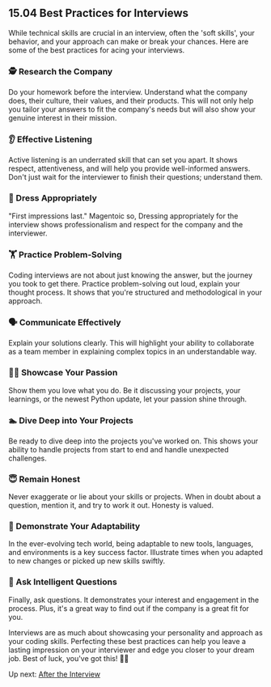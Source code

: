 ## 15.04 Best Practices for Interviews

While technical skills are crucial in an interview, often the 'soft skills', your behavior, and your approach can make or break your chances. Here are some of the best practices for acing your interviews. 

### 🕵️ Research the Company
Do your homework before the interview. Understand what the company does, their culture, their values, and their products. This will not only help you tailor your answers to fit the company's needs but will also show your genuine interest in their mission. 

### 👂 Effective Listening
Active listening is an underrated skill that can set you apart. It shows respect, attentiveness, and will help you provide well-informed answers. Don't just wait for the interviewer to finish their questions; understand them.

### 👔 Dress Appropriately
"First impressions last." Magentoic so, Dressing appropriately for the interview shows professionalism and respect for the company and the interviewer.

### 🏋️ Practice Problem-Solving
Coding interviews are not about just knowing the answer, but the journey you took to get there. Practice problem-solving out loud, explain your thought process. It shows that you're structured and methodological in your approach.

### 🗣️ Communicate Effectively
Explain your solutions clearly. This will highlight your ability to collaborate as a team member in explaining complex topics in an understandable way.

### 👩‍💻 Showcase Your Passion
Show them you love what you do. Be it discussing your projects, your learnings, or the newest Python update, let your passion shine through.

### 🏊 Dive Deep into Your Projects
Be ready to dive deep into the projects you've worked on. This shows your ability to handle projects from start to end and handle unexpected challenges.

### 😇 Remain Honest
Never exaggerate or lie about your skills or projects. When in doubt about a question, mention it, and try to work it out. Honesty is valued.

### 🦾 Demonstrate Your Adaptability
In the ever-evolving tech world, being adaptable to new tools, languages, and environments is a key success factor. Illustrate times when you adapted to new changes or picked up new skills swiftly.

### 🧐 Ask Intelligent Questions
Finally, ask questions. It demonstrates your interest and engagement in the process. Plus, it's a great way to find out if the company is a great fit for you.

Interviews are as much about showcasing your personality and approach as your coding skills. Perfecting these best practices can help you leave a lasting impression on your interviewer and edge you closer to your dream job. Best of luck, you've got this! 🚀🌟

Up next: [After the Interview](15_preparing_for_interviews/15.05_after_the_interview.md)